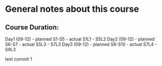 # General notes about this course

## Course Duration: 
Day1 (09-12) - planned S1-S5  - actual S1L1 - S5L2 
Day2 (09-12) - planned S6-S7  - actual S5L3 - S7L3
Day3 (09-12) - planned S8-S10 - actual S7L4 - S9L3

test commit 1